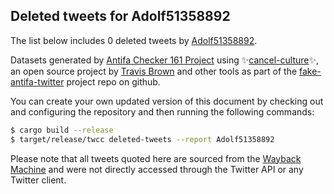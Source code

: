 ## Deleted tweets for Adolf51358892

The list below includes 0 deleted tweets by
[Adolf51358892](https://twitter.com/Adolf51358892).



Datasets generated by [Antifa Checker 161 Project](https://twitter.com/antifacheck161) using ✨[cancel-culture](https://github.com/travisbrown/cancel-culture)✨, an open source project by 
[Travis Brown](https://twitter.com/travisbrown) and other tools as part of the 
[fake-antifa-twitter](https://github.com/antifacheck161/fake-antifa-twitter) project repo on github.

You can create your own updated version of this document by checking out and configuring the
repository and then running the following commands:

```bash
$ cargo build --release
$ target/release/twcc deleted-tweets --report Adolf51358892
```

Please note that all tweets quoted here are sourced from the
[Wayback Machine](https://web.archive.org) and were not directly accessed through the Twitter API or
any Twitter client.

